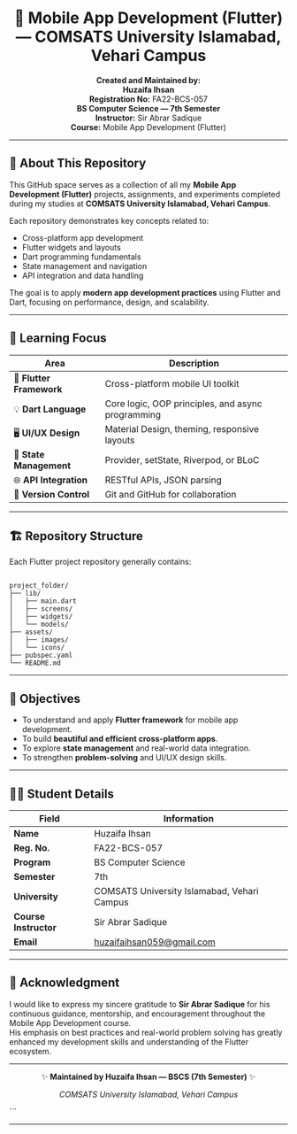 
<h1 align="center">📱 Mobile App Development (Flutter) — COMSATS University Islamabad, Vehari Campus</h1>

<p align="center">
  <b>Created and Maintained by:</b> <br>
  <b>Huzaifa Ihsan</b> <br>
  <b>Registration No:</b> FA22-BCS-057 <br>
  <b>BS Computer Science — 7th Semester</b> <br>
  <b>Instructor:</b> Sir Abrar Sadique <br>
  <b>Course:</b> Mobile App Development (Flutter) <br>
</p>

---

## 🧠 About This Repository

This GitHub space serves as a collection of all my **Mobile App Development (Flutter)** projects, assignments, and experiments completed during my studies at **COMSATS University Islamabad, Vehari Campus**.

Each repository demonstrates key concepts related to:
- Cross-platform app development  
- Flutter widgets and layouts  
- Dart programming fundamentals  
- State management and navigation  
- API integration and data handling  

The goal is to apply **modern app development practices** using Flutter and Dart, focusing on performance, design, and scalability.

---

## 🧩 Learning Focus

| Area | Description |
|------|--------------|
| 🧱 **Flutter Framework** | Cross-platform mobile UI toolkit |
| 💡 **Dart Language** | Core logic, OOP principles, and async programming |
| 🖥️ **UI/UX Design** | Material Design, theming, responsive layouts |
| 🔄 **State Management** | Provider, setState, Riverpod, or BLoC |
| 🌐 **API Integration** | RESTful APIs, JSON parsing |
| 🧰 **Version Control** | Git and GitHub for collaboration |

---

## 🏗️ Repository Structure

Each Flutter project repository generally contains:

```

project_folder/
├── lib/
│   ├── main.dart
│   ├── screens/
│   ├── widgets/
│   └── models/
├── assets/
│   ├── images/
│   └── icons/
├── pubspec.yaml
└── README.md

```

---

## 🚀 Objectives

- To understand and apply **Flutter framework** for mobile app development.  
- To build **beautiful and efficient cross-platform apps**.  
- To explore **state management** and real-world data integration.  
- To strengthen **problem-solving** and UI/UX design skills.  

---

## 🧑‍🎓 Student Details

| Field | Information |
|-------|--------------|
| **Name** | Huzaifa Ihsan |
| **Reg. No.** | FA22-BCS-057 |
| **Program** | BS Computer Science |
| **Semester** | 7th |
| **University** | COMSATS University Islamabad, Vehari Campus |
| **Course Instructor** | Sir Abrar Sadique |
| **Email** | huzaifaihsan059@gmail.com |

---

## 💬 Acknowledgment

I would like to express my sincere gratitude to **Sir Abrar Sadique** for his continuous guidance, mentorship, and encouragement throughout the Mobile App Development course.  
His emphasis on best practices and real-world problem solving has greatly enhanced my development skills and understanding of the Flutter ecosystem.

---

<p align="center">✨ <b>Maintained by Huzaifa Ihsan — BSCS (7th Semester)</b> ✨</p>
<p align="center"><i>COMSATS University Islamabad, Vehari Campus</i></p>
```

---

